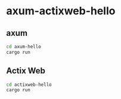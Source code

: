 # axum-actixweb-hello

## axum

```sh
cd axum-hello
cargo run
```

## Actix Web

```sh
cd actixweb-hello
cargo run
```